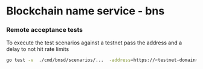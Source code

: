 # Blockchain name service - bns


### Remote acceptance tests
To execute the test scenarios against a testnet pass the address and a delay to not hit rate limits
```bash
go test -v  ./cmd/bnsd/scenarios/...  -address=https://<testnet-domain>:443 -delay=500ms
```